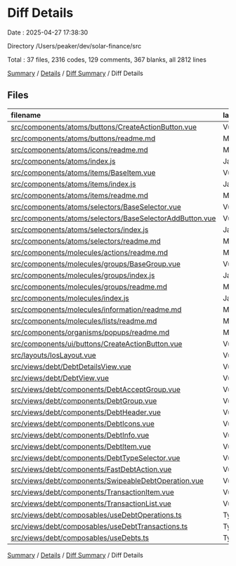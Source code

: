 # Diff Details

Date : 2025-04-27 17:38:30

Directory /Users/peaker/dev/solar-finance/src

Total : 37 files,  2316 codes, 129 comments, 367 blanks, all 2812 lines

[Summary](results.md) / [Details](details.md) / [Diff Summary](diff.md) / Diff Details

## Files
| filename | language | code | comment | blank | total |
| :--- | :--- | ---: | ---: | ---: | ---: |
| [src/components/atoms/buttons/CreateActionButton.vue](/src/components/atoms/buttons/CreateActionButton.vue) | Vue | 55 | 1 | 6 | 62 |
| [src/components/atoms/buttons/readme.md](/src/components/atoms/buttons/readme.md) | Markdown | 3 | 0 | 0 | 3 |
| [src/components/atoms/icons/readme.md](/src/components/atoms/icons/readme.md) | Markdown | 2 | 0 | 0 | 2 |
| [src/components/atoms/index.js](/src/components/atoms/index.js) | JavaScript | 2 | 0 | 0 | 2 |
| [src/components/atoms/items/BaseItem.vue](/src/components/atoms/items/BaseItem.vue) | Vue | 128 | 4 | 20 | 152 |
| [src/components/atoms/items/index.js](/src/components/atoms/items/index.js) | JavaScript | 1 | 1 | 0 | 2 |
| [src/components/atoms/items/readme.md](/src/components/atoms/items/readme.md) | Markdown | 1 | 0 | 0 | 1 |
| [src/components/atoms/selectors/BaseSelector.vue](/src/components/atoms/selectors/BaseSelector.vue) | Vue | 57 | 1 | 7 | 65 |
| [src/components/atoms/selectors/BaseSelectorAddButton.vue](/src/components/atoms/selectors/BaseSelectorAddButton.vue) | Vue | 277 | 5 | 33 | 315 |
| [src/components/atoms/selectors/index.js](/src/components/atoms/selectors/index.js) | JavaScript | 1 | 1 | 0 | 2 |
| [src/components/atoms/selectors/readme.md](/src/components/atoms/selectors/readme.md) | Markdown | 2 | 0 | 0 | 2 |
| [src/components/molecules/actions/readme.md](/src/components/molecules/actions/readme.md) | Markdown | 1 | 0 | 0 | 1 |
| [src/components/molecules/groups/BaseGroup.vue](/src/components/molecules/groups/BaseGroup.vue) | Vue | 81 | 3 | 12 | 96 |
| [src/components/molecules/groups/index.js](/src/components/molecules/groups/index.js) | JavaScript | 1 | 1 | 0 | 2 |
| [src/components/molecules/groups/readme.md](/src/components/molecules/groups/readme.md) | Markdown | 1 | 0 | 0 | 1 |
| [src/components/molecules/index.js](/src/components/molecules/index.js) | JavaScript | 1 | 0 | 0 | 1 |
| [src/components/molecules/information/readme.md](/src/components/molecules/information/readme.md) | Markdown | 1 | 0 | 0 | 1 |
| [src/components/molecules/lists/readme.md](/src/components/molecules/lists/readme.md) | Markdown | 1 | 0 | 0 | 1 |
| [src/components/organisms/popups/readme.md](/src/components/organisms/popups/readme.md) | Markdown | 1 | 0 | 0 | 1 |
| [src/components/ui/buttons/CreateActionButton.vue](/src/components/ui/buttons/CreateActionButton.vue) | Vue | 2 | 0 | 0 | 2 |
| [src/layouts/IosLayout.vue](/src/layouts/IosLayout.vue) | Vue | 2 | 0 | 0 | 2 |
| [src/views/debt/DebtDetailsView.vue](/src/views/debt/DebtDetailsView.vue) | Vue | -104 | 0 | -15 | -119 |
| [src/views/debt/DebtView.vue](/src/views/debt/DebtView.vue) | Vue | 81 | 1 | 14 | 96 |
| [src/views/debt/components/DebtAcceptGroup.vue](/src/views/debt/components/DebtAcceptGroup.vue) | Vue | 102 | 0 | 18 | 120 |
| [src/views/debt/components/DebtGroup.vue](/src/views/debt/components/DebtGroup.vue) | Vue | -83 | -2 | -13 | -98 |
| [src/views/debt/components/DebtHeader.vue](/src/views/debt/components/DebtHeader.vue) | Vue | 176 | 3 | 31 | 210 |
| [src/views/debt/components/DebtIcons.vue](/src/views/debt/components/DebtIcons.vue) | Vue | 143 | 0 | 24 | 167 |
| [src/views/debt/components/DebtInfo.vue](/src/views/debt/components/DebtInfo.vue) | Vue | 298 | 8 | 52 | 358 |
| [src/views/debt/components/DebtItem.vue](/src/views/debt/components/DebtItem.vue) | Vue | -102 | -3 | -20 | -125 |
| [src/views/debt/components/DebtTypeSelector.vue](/src/views/debt/components/DebtTypeSelector.vue) | Vue | 41 | 0 | 6 | 47 |
| [src/views/debt/components/FastDebtAction.vue](/src/views/debt/components/FastDebtAction.vue) | Vue | 106 | 0 | 19 | 125 |
| [src/views/debt/components/SwipeableDebtOperation.vue](/src/views/debt/components/SwipeableDebtOperation.vue) | Vue | 235 | 1 | 44 | 280 |
| [src/views/debt/components/TransactionItem.vue](/src/views/debt/components/TransactionItem.vue) | Vue | 207 | 0 | 32 | 239 |
| [src/views/debt/components/TransactionList.vue](/src/views/debt/components/TransactionList.vue) | Vue | 143 | 2 | 25 | 170 |
| [src/views/debt/composables/useDebtOperations.ts](/src/views/debt/composables/useDebtOperations.ts) | TypeScript | 134 | 31 | 21 | 186 |
| [src/views/debt/composables/useDebtTransactions.ts](/src/views/debt/composables/useDebtTransactions.ts) | TypeScript | 196 | 40 | 21 | 257 |
| [src/views/debt/composables/useDebts.ts](/src/views/debt/composables/useDebts.ts) | TypeScript | 122 | 31 | 30 | 183 |

[Summary](results.md) / [Details](details.md) / [Diff Summary](diff.md) / Diff Details